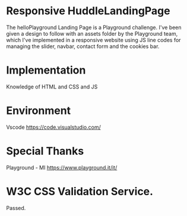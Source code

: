 # Responsive HuddleLandingPage

The helloPlayground Landing Page is a Playground challenge. I've been given a design to follow with an assets folder by the Playground team, which I've implemented in a responsive website using JS line codes for managing the slider, navbar, contact form and the cookies bar.

# Implementation

Knowledge of HTML and CSS and JS

# Environment

Vscode https://code.visualstudio.com/

# Special Thanks

Playground - MI https://www.playground.it/it/

# W3C CSS Validation Service.

Passed.
